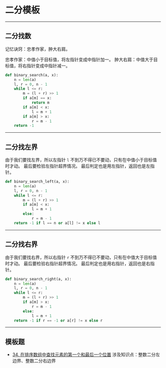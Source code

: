 # 二分模板

---

## 二分找数

记忆诀窍：忠孝作家，肿大右肩。

忠孝作家：中值小于目标值，将左指针变成中指针加一。
肿大右肩：中值大于目标值，将右指针变成中指针减一。

```python
def binary_search(a, x):
    n = len(a)
    l, r = 0, n - 1
    while l <= r:
        m = (l + r) >> 1
        if a[m] == x:
            return m
        if a[m] < x:
            l = m + 1
        if a[m] > x:
            r = m - 1
    return -1
```

---

## 二分找左界

由于我们要找左界，所以左指针 `l` 不到万不得已不要动，只有在中值小于目标值时才动。
最后要检验左指针超界情况。
最后判定也是用左指针，返回也是左指针。

```python
def binary_search_left(a, x):
    n = len(a)
    l, r = 0, n - 1
    while l <= r:
        m = (l + r) >> 1
        if a[m] < x:
            l = m + 1
        else:
            r = m - 1
    return -1 if l == n or a[l] != x else l
```

---

## 二分找右界

由于我们要找右界，所以右指针 `r` 不到万不得已不要动，只有在中值大于目标值时才动。
最后要检验右指针超界情况。
最后判定也是用右指针，返回也是右指针。

```python
def binary_search_right(a, x):
    n = len(a)
    l, r = 0, n - 1
    while l <= r:
        m = (l + r) >> 1
        if a[m] > x:
            r = m - 1
        else:
            l = m + 1
    return -1 if r == -1 or a[r] != x else r
```

---

## 模板题


- [34. 在排序数组中查找元素的第一个和最后一个位置](https://leetcode-cn.com/problems/find-first-and-last-position-of-element-in-sorted-array/)
涉及知识点：整数二分左边界、整数二分右边界
